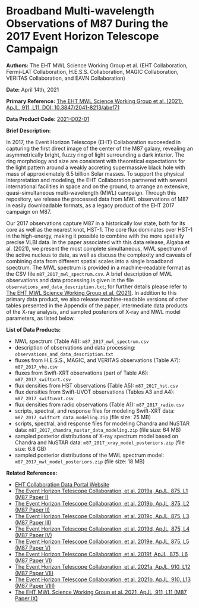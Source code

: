 # Broadband Multi-wavelength Observations of M87 During the 2017 Event Horizon Telescope Campaign

**Authors:** The EHT MWL Science Working Group et al. (EHT Collaboration, Fermi-LAT Collaboration, H.E.S.S. Collaboration, MAGIC Collaboration, VERITAS Collaboration, and EAVN Collaboration)

**Date:** April 14th, 2021

**Primary Reference:** [The EHT MWL Science Working Group et al. (2021), ApJL, 911, L11, DOI: 10.3847/2041-8213/abef71](https://doi.org/10.3847/2041-8213/abef71)

**Data Product Code:** [2021-D02-01](https://eventhorizontelescope.org/for-astronomers/data)

**Brief Description:**

In 2017, the Event Horizon Telescope (EHT) Collaboration succeeded in capturing the first direct image of the center of the M87 galaxy, revealing an asymmetrically bright, fuzzy ring of light surrounding a dark interior. The ring morphology and size are consistent with theoretical expectations for the light pattern around a weakly accreting supermassive black hole with mass of approxixmately 6.5 billion Solar masses. To support the physical interpretation and modeling, the EHT Collaboration partnered with several international facilities in space and on the ground, to arrange an extensive, quasi-simultaneous multi-wavelength (MWL) campaign. Through this repository, we release the processed data from MWL observations of M87 in easily downloadable formats, as a legacy product of the EHT 2017 campaign on M87.

Our 2017 observations capture M87 in a historically low state, both for its core as well as the nearest knot, HST-1. The core flux dominates over HST-1 in the high-energy, making it possible to combine with the more spatially precise VLBI data. In the paper associated with this data release, Algaba et al. (2021), we present the most complete simultaneous, MWL spectrum of the active nucleus to date, as well as discuss the complexity and caveats of combining data from different spatial scales into a single broadband spectrum. The MWL spectrum is provided in a machine-readable format as the CSV file `m87_2017_mwl_spectrum.csv`. A brief description of MWL observations and data processing is given in the file `observations_and_data_description.txt`; for further details please refer to [The EHT MWL Science Working Group et al. (2021)](https://doi.org/10.3847/2041-8213/abef71). In addition to this primary data product, we also release machine-readable versions of other tables presented in the Appendix of the paper, intermediate data products of the X-ray analysis, and sampled posteriors of X-ray and MWL model parameters, as listed below.

**List of Data Products:**

- MWL spectrum (Table A8): `m87_2017_mwl_spectrum.csv`
- description of observations and data processing: `observations_and_data_description.txt`
- fluxes from H.E.S.S., MAGIC, and VERITAS observations (Table A7): `m87_2017_vhe.csv`
- fluxes from Swift-XRT observations (part of Table A6): `m87_2017_swiftxrt.csv`
- flux densities from HST observations (Table A5): `m87_2017_hst.csv`
- flux densities from Swift-UVOT observations (Tables A3 and A4): `m87_2017_swiftuvot.csv`
- flux densities from radio observations (Table A1): `m87_2017_radio.csv`
- scripts, spectral, and response files for modeling Swift-XRT data: `m87_2017_swiftxrt_data_modeling.zip` (file size: 25 MB)
- scripts, spectral, and response files for modeling Chandra and NuSTAR data: `m87_2017_chandra_nustar_data_modeling.zip` (file size: 64 MB)
- sampled posterior distributions of X-ray spectrum model based on Chandra and NuSTAR data: `m87_2017_xray_model_posteriors.zip` (file size: 6.8 GB)
- sampled posterior distributions of the MWL spectrum model: `m87_2017_mwl_model_posteriors.zip` (file size: 18 MB)

**Related References:**

- [EHT Collaboration Data Portal Website](https://eventhorizontelescope.org/for-astronomers/data)
- [The Event Horizon Telescope Collaboration, et al. 2019a, ApJL, 875, L1 (M87 Paper I)](https://doi.org/10.3847/2041-8213/ab0ec7)
- [The Event Horizon Telescope Collaboration, et al. 2019b, ApJL, 875, L2 (M87 Paper II)](https://doi.org/10.3847/2041-8213/ab0c96)
- [The Event Horizon Telescope Collaboration, et al. 2019c, ApJL, 875, L3 (M87 Paper III)](https://doi.org/10.3847/2041-8213/ab0c57)
- [The Event Horizon Telescope Collaboration, et al. 2019d, ApJL, 875, L4 (M87 Paper IV)](https://doi.org/10.3847/2041-8213/ab0e85)
- [The Event Horizon Telescope Collaboration, et al. 2019e, ApJL, 875, L5 (M87 Paper V)](https://doi.org/10.3847/2041-8213/ab0f43)
- [The Event Horizon Telescope Collaboration, et al. 2019f, ApJL, 875, L6 (M87 Paper VI)](https://doi.org/10.3847/2041-8213/ab1141)
- [The Event Horizon Telescope Collaboration, et al. 2021a, ApJL, 910, L12 (M87 Paper VII)](https://doi.org/10.3847/2041-8213/abe71d)
- [The Event Horizon Telescope Collaboration, et al. 2021b, ApJL, 910, L13 (M87 Paper VIII)](https://doi.org/10.3847/2041-8213/abe4de)
- [The EHT MWL Science Working Group et al. 2021, ApJL, 911, L11 (M87 Paper IX)](https://doi.org/10.3847/2041-8213/abef71)

